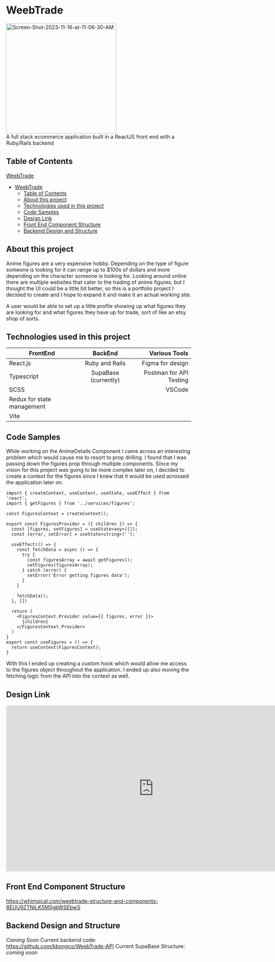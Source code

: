 # WeebTrade
<img src="https://i.ibb.co/jV6VRnL/Screen-Shot-2023-11-16-at-11-06-30-AM.png" alt="Screen-Shot-2023-11-16-at-11-06-30-AM" border="0" height='300px'><br/>
A full stack ecommerce application built in a ReactJS front end with a Ruby/Rails backend

## Table of Contents
[WeebTrade](#weebtrade)
- [WeebTrade](#weebtrade)
  - [Table of Contents](#table-of-contents)
  - [About this project](#about-this-project)
  - [Technologies used in this project](#technologies-used-in-this-project)
  - [Code Samples](#code-samples)
  - [Design Link](#design-link)
  - [Front End Component Structure](#front-end-component-structure)
  - [Backend Design and Structure](#backend-design-and-structure)

## About this project

Anime figures are a very expensive hobby. Depending on the type of figure someone is looking for it can range up to $100s of dollars and more depending on the character someone is looking for. Looking around online there are multiple websites that cater to the trading of anime figures, but I thought the UI could be a little bit better, so this is a portfolio project I decided to create and I hope to expand it and make it an actual working site. 

A user would be able to set up a little profile showing up what figures they are looking for and what figures they have up for trade, sort of like an etsy shop of sorts. 

## Technologies used in this project
| FrontEnd      | BackEnd        | Various Tools  |
| ------------- |:-------------:| -----:|
| React.js    | Ruby and Rails | Figma for design| 
| Typescript     | SupaBase (currently)      |   Postman for API Testing|
| SCSS |     |    VSCode |
| Redux for state management |     |    |
| Vite|     |   |

## Code Samples 
While working on the AnimeDetails Component I came across an interesting problem which would cause me to resort to prop drilling. I found that I was passing down the figures prop through multiple components. Since my vision for this project was going to be more complex later on, I decided to create a context for the figures since I knew that it would be used acrossed the application later on. 

```
import { createContext, useContext, useState, useEffect } from 'react';
import { getFigures } from '../services/figures';

const FiguresContext = createContext();

export const FiguresProvider = ({ children }) => {
  const [figures, setFigures] = useState<any>([]);
  const [error, setError] = useState<string>('');

  useEffect(() => {
    const fetchData = async () => {
      try {
        const figuresArray = await getFigures();
        setFigures(figuresArray);
      } catch (error) {
        setError('Error getting figures data');
      }
    }

    fetchData();
  }, [])

  return ( 
    <FiguresContext.Provider value={{ figures, error }}>
      {children}
    </FiguresContext.Provider>
  )
}
export const useFigures = () => {
  return useContext(FiguresContext);
}
```

With this I ended up creating a custom hook which would allow me access to the figures object throughout the application. I ended up also moving the fetching logic from the API into the context as well. 

## Design Link
<iframe style="border: 1px solid rgba(0, 0, 0, 0.1);" width="800" height="450" src="https://www.figma.com/embed?embed_host=share&url=https%3A%2F%2Fwww.figma.com%2Ffile%2FpJFbA67zKc0XxbFYwv5p3J%2FWeebTrades%3Ftype%3Ddesign%26node-id%3D0%253A1%26mode%3Ddesign%26t%3DazWqmpzmUrnGAdRX-1" allowfullscreen></iframe>

## Front End Component Structure
https://whimsical.com/weebtrade-structure-and-components-8EUU9ZTNiLK5MSgbWSEbwS

## Backend Design and Structure 
*Coming Soon*
Current backend code: https://github.com/kbongco/WeebTrade-API
Current SupaBase Structure:
*coming soon*